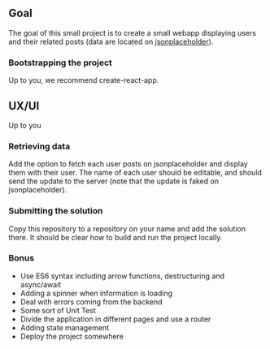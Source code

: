 ## Goal

The goal of this small project is to create a small webapp displaying users and their related posts (data are located on [jsonplaceholder](https://jsonplaceholder.typicode.com/)).



### Bootstrapping the project

Up to you, we recommend create-react-app.


## UX/UI

Up to you


### Retrieving data
Add the option to fetch each user posts on jsonplaceholder and display them with their user.
The name of each user should be editable, and should send the update to the server (note that the update is faked on jsonplaceholder).


### Submitting the solution

Copy this repository to a repository on your name and add the solution there. It should be clear how to build and run the project locally.




### Bonus
* Use ES6 syntax including arrow functions, destructuring and async/await
* Adding a spinner when information is loading
* Deal with errors coming from the backend
* Some sort of Unit Test
* Divide the application in different pages and use a router
* Adding state management
* Deploy the project somewhere

